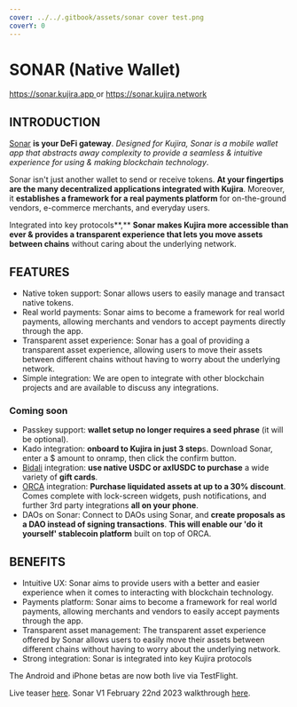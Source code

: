```yaml
---
cover: ../../.gitbook/assets/sonar cover test.png
coverY: 0
---
```


# SONAR (Native Wallet)

[https://sonar.kujira.app ](https://sonar.kujira.app)or [https://sonar.kujira.network ](https://sonar.kujira.network)

## INTRODUCTION

[Sonar](https://mobile.twitter.com/SonarWallet) **is your DeFi gateway**. _Designed for Kujira, Sonar is a mobile wallet app that abstracts away complexity to provide a seamless & intuitive experience for using & making blockchain technology_.

Sonar isn't just another wallet to send or receive tokens. **At your fingertips are the many decentralized applications integrated with Kujira**. Moreover, it **establishes a framework for a real payments platform** for on-the-ground vendors, e-commerce merchants, and everyday users.

Integrated into key protocols**,** **Sonar makes Kujira more accessible than ever & provides a transparent experience that lets you move assets between chains** without caring about the underlying network.

## FEATURES

* Native token support: Sonar allows users to easily manage and transact native tokens.
* Real world payments: Sonar aims to become a framework for real world payments, allowing merchants and vendors to accept payments directly through the app.
* Transparent asset experience: Sonar has a goal of providing a transparent asset experience, allowing users to move their assets between different chains without having to worry about the underlying network.
* Simple integration: We are open to integrate with other blockchain projects and are available to discuss any integrations.

### Coming soon

* Passkey support: **wallet setup no longer requires a seed phrase** (it will be optional).
* Kado integration: **onboard to Kujira in just 3 step**s. Download Sonar, enter a $ amount to onramp, then click the confirm button.
* [Bidali](https://twitter.com/bidalihq) integration: **use native USDC or axlUSDC to purchase** a wide variety of **gift cards**.
* [ORCA](../orca/) integration: **Purchase liquidated assets at up to a 30% discount**. Comes complete with lock-screen widgets, push notifications, and further 3rd party integrations **all on your phone**.
* DAOs on Sonar: Connect to DAOs using Sonar, and **create proposals as a DAO instead of signing transactions**. **This will enable our 'do it yourself' stablecoin platform** built on top of ORCA.

## BENEFITS

* Intuitive UX: Sonar aims to provide users with a better and easier experience when it comes to interacting with blockchain technology.
* Payments platform: Sonar aims to become a framework for real world payments, allowing merchants and vendors to easily accept payments through the app.
* Transparent asset management: The transparent asset experience offered by Sonar allows users to easily move their assets between different chains without having to worry about the underlying network.
* Strong integration: Sonar is integrated into key Kujira protocols

The Android and iPhone betas are now both live via TestFlight.&#x20;

Live teaser [here](https://twitter.com/TeamKujira/status/1585000267279667200?s=20\&t=GqHj5hDbRL2vrkfxkC34pA). Sonar V1 February 22nd 2023 walkthrough [here](https://twitter.com/TeamKujira/status/1628490478713798656?s=20).
